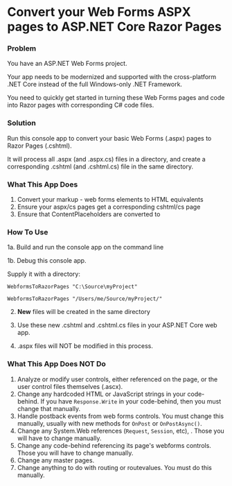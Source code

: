 # Convert your Web Forms ASPX pages to ASP.NET Core Razor Pages

### Problem

You have an ASP.NET Web Forms project. 

Your app needs to be modernized and supported with the cross-platform .NET Core instead of the full Windows-only .NET Framework.

You need to quickly get started in turning these Web Forms pages and code into Razor pages with corresponding C# code files.

### Solution

Run this console app to convert your basic Web Forms (.aspx) pages to Razor Pages (.cshtml).

It will process all .aspx (and .aspx.cs) files in a directory, and create a corresponding .cshtml (and .cshtml.cs) file in the same directory.


### What This App Does

1. Convert your markup - web forms elements to HTML equivalents
2. Ensure your aspx/cs pages get a corresponding cshtml/cs page
3. Ensure that ContentPlaceholders are converted to 



### How To Use

1a. Build and run the console app on the command line

1b. Debug this console app.

Supply it with a directory:

    WebformsToRazorPages "C:\Source\myProject"
    
    WebformsToRazorPages "/Users/me/Source/myProject/"

2. **New** files will be created in the same directory

3. Use these new .cshtml and .cshtml.cs files in your ASP.NET Core web app.

4. .aspx files will NOT be modified in this process.

### What This App Does NOT Do

1. Analyze or modify user controls, either referenced on the page, or the user control files themselves (.ascx).
2. Change any hardcoded HTML or JavaScript strings in your code-behind. If you have `Response.Write` in your code-behind, then you must change that manually.
3. Handle postback events from web forms controls. You must change this manually, usually with new methods for `OnPost` or `OnPostAsync()`.
4. Change any System.Web references (`Request`, `Session`, etc), . Those you will have to change manually.
5. Change any code-behind referencing its page's webforms controls. Those you will have to change manually.
6. Change any master pages.
7. Change anything to do with routing or routevalues. You must do this manually.
